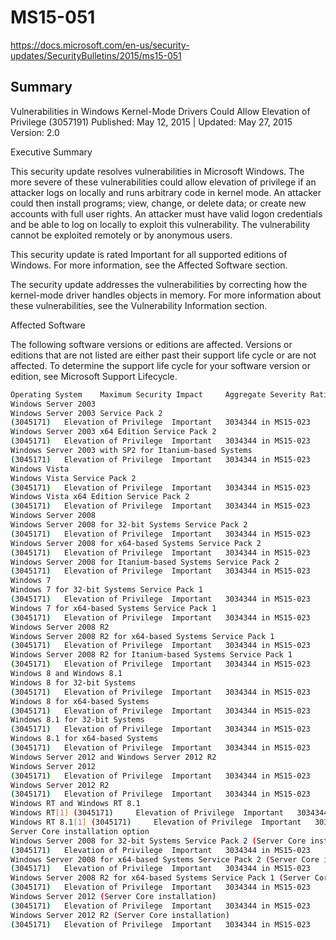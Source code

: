 # MS15-051

https://docs.microsoft.com/en-us/security-updates/SecurityBulletins/2015/ms15-051

## Summary

Vulnerabilities in Windows Kernel-Mode Drivers Could Allow Elevation of Privilege (3057191)
Published: May 12, 2015 | Updated: May 27, 2015
Version: 2.0

Executive Summary

This security update resolves vulnerabilities in Microsoft Windows. The more severe of these vulnerabilities could allow elevation of privilege if an attacker logs on locally and runs arbitrary code in kernel mode. An attacker could then install programs; view, change, or delete data; or create new accounts with full user rights. An attacker must have valid logon credentials and be able to log on locally to exploit this vulnerability. The vulnerability cannot be exploited remotely or by anonymous users.

This security update is rated Important for all supported editions of Windows. For more information, see the Affected Software section.

The security update addresses the vulnerabilities by correcting how the kernel-mode driver handles objects in memory. For more information about these vulnerabilities, see the Vulnerability Information section.


Affected Software

The following software versions or editions are affected. Versions or editions that are not listed are either past their support life cycle or are not affected. To determine the support life cycle for your software version or edition, see Microsoft Support Lifecycle.

```sh
Operating System 	Maximum Security Impact 	Aggregate Severity Rating 	Updates Replaced
Windows Server 2003
Windows Server 2003 Service Pack 2
(3045171) 	Elevation of Privilege 	Important 	3034344 in MS15-023
Windows Server 2003 x64 Edition Service Pack 2
(3045171) 	Elevation of Privilege 	Important 	3034344 in MS15-023
Windows Server 2003 with SP2 for Itanium-based Systems
(3045171) 	Elevation of Privilege 	Important 	3034344 in MS15-023
Windows Vista
Windows Vista Service Pack 2
(3045171) 	Elevation of Privilege 	Important 	3034344 in MS15-023
Windows Vista x64 Edition Service Pack 2
(3045171) 	Elevation of Privilege 	Important 	3034344 in MS15-023
Windows Server 2008
Windows Server 2008 for 32-bit Systems Service Pack 2
(3045171) 	Elevation of Privilege 	Important 	3034344 in MS15-023
Windows Server 2008 for x64-based Systems Service Pack 2
(3045171) 	Elevation of Privilege 	Important 	3034344 in MS15-023
Windows Server 2008 for Itanium-based Systems Service Pack 2
(3045171) 	Elevation of Privilege 	Important 	3034344 in MS15-023
Windows 7
Windows 7 for 32-bit Systems Service Pack 1
(3045171) 	Elevation of Privilege 	Important 	3034344 in MS15-023
Windows 7 for x64-based Systems Service Pack 1
(3045171) 	Elevation of Privilege 	Important 	3034344 in MS15-023
Windows Server 2008 R2
Windows Server 2008 R2 for x64-based Systems Service Pack 1
(3045171) 	Elevation of Privilege 	Important 	3034344 in MS15-023
Windows Server 2008 R2 for Itanium-based Systems Service Pack 1
(3045171) 	Elevation of Privilege 	Important 	3034344 in MS15-023
Windows 8 and Windows 8.1
Windows 8 for 32-bit Systems
(3045171) 	Elevation of Privilege 	Important 	3034344 in MS15-023
Windows 8 for x64-based Systems
(3045171) 	Elevation of Privilege 	Important 	3034344 in MS15-023
Windows 8.1 for 32-bit Systems
(3045171) 	Elevation of Privilege 	Important 	3034344 in MS15-023
Windows 8.1 for x64-based Systems
(3045171) 	Elevation of Privilege 	Important 	3034344 in MS15-023
Windows Server 2012 and Windows Server 2012 R2
Windows Server 2012
(3045171) 	Elevation of Privilege 	Important 	3034344 in MS15-023
Windows Server 2012 R2
(3045171) 	Elevation of Privilege 	Important 	3034344 in MS15-023
Windows RT and Windows RT 8.1
Windows RT[1] (3045171) 	Elevation of Privilege 	Important 	3034344 in MS15-023
Windows RT 8.1[1] (3045171) 	Elevation of Privilege 	Important 	3034344 in MS15-023
Server Core installation option
Windows Server 2008 for 32-bit Systems Service Pack 2 (Server Core installation)
(3045171) 	Elevation of Privilege 	Important 	3034344 in MS15-023
Windows Server 2008 for x64-based Systems Service Pack 2 (Server Core installation)
(3045171) 	Elevation of Privilege 	Important 	3034344 in MS15-023
Windows Server 2008 R2 for x64-based Systems Service Pack 1 (Server Core installation)
(3045171) 	Elevation of Privilege 	Important 	3034344 in MS15-023
Windows Server 2012 (Server Core installation)
(3045171) 	Elevation of Privilege 	Important 	3034344 in MS15-023
Windows Server 2012 R2 (Server Core installation)
(3045171) 	Elevation of Privilege 	Important 	3034344 in MS15-023
```

